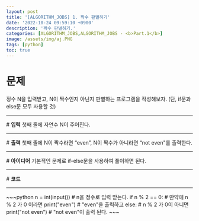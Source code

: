 ```yaml
---
layout: post
title: '[ALGORITHM_JOBS] 1. 짝수 판별하기'
date: '2022-10-24 09:59:10 +0900'
description: '짝수 판별하기.'
categories: [ALGORITHM_JOBS,ALGORITHM_JOBS - <b>Part.1</b>]
image: /assets/img/aj.PNG
tags: [python]
toc: true
---
```

# <b>문제</b>
정수 N을 입력받고, N이 짝수인지 아닌지 판별하는 프로그램을 작성해보자. (단, if문과 else문 모두 사용할 것)
<hr>
# <b>입력</b>
첫째 줄에 자연수 N이 주어진다.
<hr>
# <b>출력</b>
첫째 줄에 N이 짝수라면 “even”, N이 짝수가 아니라면 “not even"를 출력한다.
<hr>
# <b>아이디어</b>
기본적인 문제로 if-else문을 사용하여 풀이하면 된다.
<hr>
# <b>코드</b>
<hr>
~~~python
n = int(input()) # n을 정수로 입력 받는다.
if n % 2 == 0: # 만약에 n % 2 가 0 이라면 
    print("even") # "even"을 출력하고 
else: # n % 2 가 0이 아니면
    print("not even") # "not even"이 출력 된다.
~~~